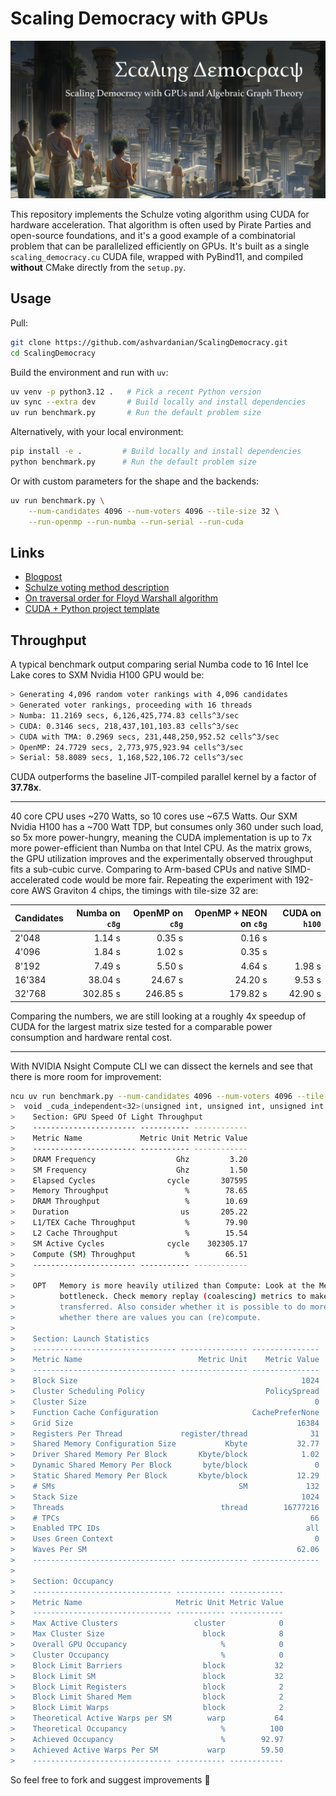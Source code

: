 # Scaling Democracy with GPUs

![Scaling Democracy Thumbnail](https://github.com/ashvardanian/ashvardanian/blob/master/repositories/scaling-democracy.jpg?raw=true)

This repository implements the Schulze voting algorithm using CUDA for hardware acceleration.
That algorithm is often used by Pirate Parties and open-source foundations, and it's a good example of a combinatorial problem that can be parallelized efficiently on GPUs.
It's built as a single `scaling_democracy.cu` CUDA file, wrapped with PyBind11, and compiled __without__ CMake directly from the `setup.py`.

## Usage

Pull:

```sh
git clone https://github.com/ashvardanian/ScalingDemocracy.git
cd ScalingDemocracy
```

Build the environment and run with `uv`:

```sh
uv venv -p python3.12 .   # Pick a recent Python version
uv sync --extra dev       # Build locally and install dependencies
uv run benchmark.py       # Run the default problem size
```

Alternatively, with your local environment:

```sh
pip install -e .         # Build locally and install dependencies
python benchmark.py      # Run the default problem size
```

Or with custom parameters for the shape and the backends:

```sh
uv run benchmark.py \
    --num-candidates 4096 --num-voters 4096 --tile-size 32 \
    --run-openmp --run-numba --run-serial --run-cuda
```

## Links

- [Blogpost](https://ashvardanian.com/posts/scaling-democracy/)
- [Schulze voting method description](https://en.wikipedia.org/wiki/Schulze_method)
- [On traversal order for Floyd Warshall algorithm](https://moorejs.github.io/APSP-in-parallel/)
- [CUDA + Python project template](https://github.com/ashvardanian/cuda-python-starter-kit)

## Throughput

A typical benchmark output comparing serial Numba code to 16 Intel Ice Lake cores to SXM Nvidia H100 GPU would be:

```sh
> Generating 4,096 random voter rankings with 4,096 candidates
> Generated voter rankings, proceeding with 16 threads
> Numba: 11.2169 secs, 6,126,425,774.83 cells^3/sec
> CUDA: 0.3146 secs, 218,437,101,103.83 cells^3/sec
> CUDA with TMA: 0.2969 secs, 231,448,250,952.52 cells^3/sec
> OpenMP: 24.7729 secs, 2,773,975,923.94 cells^3/sec
> Serial: 58.8089 secs, 1,168,522,106.72 cells^3/sec
```

CUDA outperforms the baseline JIT-compiled parallel kernel by a factor of __37.78x__.

---

40 core CPU uses ~270 Watts, so 10 cores use ~67.5 Watts.
Our SXM Nvidia H100 has a ~700 Watt TDP, but consumes only 360 under such load, so 5x more power-hungry, meaning the CUDA implementation is up to 7x more power-efficient than Numba on that Intel CPU.
As the matrix grows, the GPU utilization improves and the experimentally observed throughput fits a sub-cubic curve.
Comparing to Arm-based CPUs and native SIMD-accelerated code would be more fair.
Repeating the experiment with 192-core AWS Graviton 4 chips, the timings with tile-size 32 are:

| Candidates | Numba on `c8g` | OpenMP on `c8g` | OpenMP + NEON on `c8g` | CUDA on `h100` |
| :--------- | -------------: | --------------: | ---------------------: | -------------: |
| 2'048      |         1.14 s |          0.35 s |                 0.16 s |                |
| 4'096      |         1.84 s |          1.02 s |                 0.35 s |                |
| 8'192      |         7.49 s |          5.50 s |                 4.64 s |         1.98 s |
| 16'384     |        38.04 s |         24.67 s |                24.20 s |         9.53 s |
| 32'768     |       302.85 s |        246.85 s |               179.82 s |        42.90 s |

Comparing the numbers, we are still looking at a roughly 4x speedup of CUDA for the largest matrix size tested for a comparable power consumption and hardware rental cost.

---

With NVIDIA Nsight Compute CLI we can dissect the kernels and see that there is more room for improvement:

```sh
ncu uv run benchmark.py --num-candidates 4096 --num-voters 4096 --tile-size 32 --run-cuda
>  void _cuda_independent<32>(unsigned int, unsigned int, unsigned int *) (128, 128, 1)x(32, 32, 1), Context 1, Stream 7, Device 0, CC 9.0
>    Section: GPU Speed Of Light Throughput
>    ----------------------- ----------- ------------
>    Metric Name             Metric Unit Metric Value
>    ----------------------- ----------- ------------
>    DRAM Frequency                  Ghz         3.20
>    SM Frequency                    Ghz         1.50
>    Elapsed Cycles                cycle       307595
>    Memory Throughput                 %        78.65
>    DRAM Throughput                   %        10.69
>    Duration                         us       205.22
>    L1/TEX Cache Throughput           %        79.90
>    L2 Cache Throughput               %        15.54
>    SM Active Cycles              cycle    302305.17
>    Compute (SM) Throughput           %        66.51
>    ----------------------- ----------- ------------
>
>    OPT   Memory is more heavily utilized than Compute: Look at the Memory Workload Analysis section to identify the L1 
>          bottleneck. Check memory replay (coalescing) metrics to make sure you're efficiently utilizing the bytes      
>          transferred. Also consider whether it is possible to do more work per memory access (kernel fusion) or        
>          whether there are values you can (re)compute.                                                                 
>
>    Section: Launch Statistics
>    -------------------------------- --------------- ---------------
>    Metric Name                          Metric Unit    Metric Value
>    -------------------------------- --------------- ---------------
>    Block Size                                                  1024
>    Cluster Scheduling Policy                           PolicySpread
>    Cluster Size                                                   0
>    Function Cache Configuration                     CachePreferNone
>    Grid Size                                                  16384
>    Registers Per Thread             register/thread              31
>    Shared Memory Configuration Size           Kbyte           32.77
>    Driver Shared Memory Per Block       Kbyte/block            1.02
>    Dynamic Shared Memory Per Block       byte/block               0
>    Static Shared Memory Per Block       Kbyte/block           12.29
>    # SMs                                         SM             132
>    Stack Size                                                  1024
>    Threads                                   thread        16777216
>    # TPCs                                                        66
>    Enabled TPC IDs                                              all
>    Uses Green Context                                             0
>    Waves Per SM                                               62.06
>    -------------------------------- --------------- ---------------
>
>    Section: Occupancy
>    ------------------------------- ----------- ------------
>    Metric Name                     Metric Unit Metric Value
>    ------------------------------- ----------- ------------
>    Max Active Clusters                 cluster            0
>    Max Cluster Size                      block            8
>    Overall GPU Occupancy                     %            0
>    Cluster Occupancy                         %            0
>    Block Limit Barriers                  block           32
>    Block Limit SM                        block           32
>    Block Limit Registers                 block            2
>    Block Limit Shared Mem                block            2
>    Block Limit Warps                     block            2
>    Theoretical Active Warps per SM        warp           64
>    Theoretical Occupancy                     %          100
>    Achieved Occupancy                        %        92.97
>    Achieved Active Warps Per SM           warp        59.50
>    ------------------------------- ----------- ------------
```

So feel free to fork and suggest improvements 🤗
